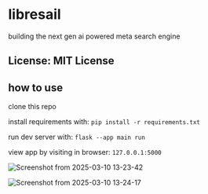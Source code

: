 # libresail
building the next gen ai powered meta search engine

## License: MIT License 

## how to use
clone this repo

install requirements with: `pip install -r requirements.txt`

run dev server with: `flask --app main run`

view app by visiting in browser: `127.0.0.1:5000`

![Screenshot from 2025-03-10 13-23-42](https://github.com/user-attachments/assets/a4763ef3-4e3a-484a-83a5-4cdd205dcc84)

![Screenshot from 2025-03-10 13-24-17](https://github.com/user-attachments/assets/e982a30d-709f-431a-accf-5434eb716bc5)
